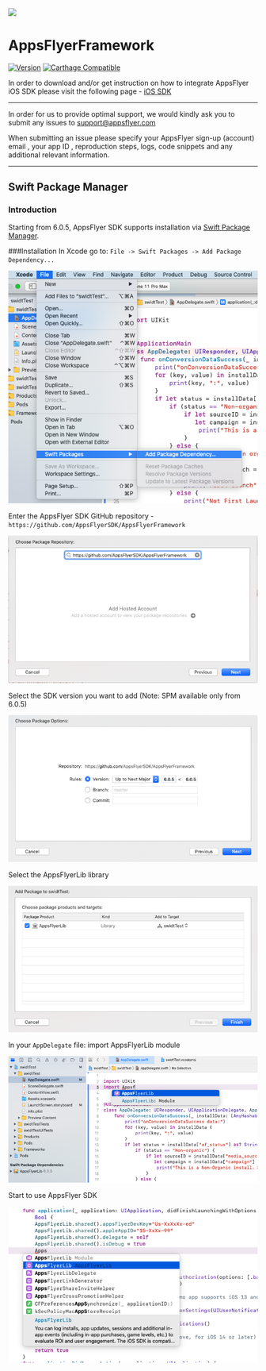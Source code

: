 <img src="https://www.appsflyer.com/wp-content/uploads/2016/11/logo-1.svg"  width="450">

# AppsFlyerFramework

[![Version](https://img.shields.io/cocoapods/v/AppsFlyerFramework.svg?style=flat)](http://cocoapods.org/pods/AppsFlyerFramework)
[![Carthage Compatible](https://img.shields.io/badge/Carthage-compatible-4BC51D.svg?style=flat)](https://github.com/Carthage/Carthage)

In order to download and/or get instruction on how to integrate AppsFlyer iOS SDK please visit the following page - [iOS SDK](https://support.appsflyer.com/hc/en-us/sections/201691546-iOS-SDK)

---

In order for us to provide optimal support, we would kindly ask you to submit any issues to support@appsflyer.com


When submitting an issue please specify your AppsFlyer sign-up (account) email , your app ID , reproduction steps, logs, code snippets and any additional relevant information.

---

## Swift Package Manager
### Introduction
Starting from 6.0.5, AppsFlyer SDK supports installation via [Swift Package Manager](https://swift.org/package-manager/).

###Installation
In Xcode go to: ```File -> Swift Packages -> Add Package Dependency...```

<img src="docs/resources/1.png">

Enter the AppsFlyer SDK GitHub repository - ```https://github.com/AppsFlyerSDK/AppsFlyerFramework```

<img src="docs/resources/2.png">

Select the SDK version you want to add (Note: SPM available only from 6.0.5)

<img src="docs/resources/3.png">

Select the AppsFlyerLib library

<img src="docs/resources/4.png">

In your ```AppDelegate``` file: import AppsFlyerLib module

<img src="docs/resources/5.png">

Start to use AppsFlyer SDK

<img src="docs/resources/6.png">



